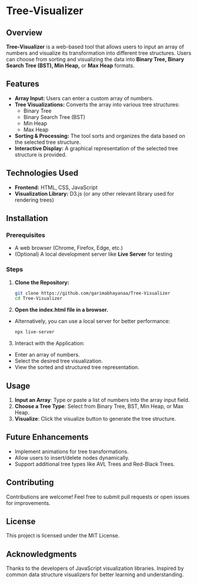 # Tree-Visualizer  

## Overview  
**Tree-Visualizer** is a web-based tool that allows users to input an array of numbers and visualize its transformation into different tree structures. Users can choose from sorting and visualizing the data into **Binary Tree, Binary Search Tree (BST), Min Heap,** or **Max Heap** formats.  

## Features  
- **Array Input:** Users can enter a custom array of numbers.  
- **Tree Visualizations:** Converts the array into various tree structures:  
  - Binary Tree  
  - Binary Search Tree (BST)  
  - Min Heap  
  - Max Heap  
- **Sorting & Processing:** The tool sorts and organizes the data based on the selected tree structure.  
- **Interactive Display:** A graphical representation of the selected tree structure is provided.  

## Technologies Used  
- **Frontend:** HTML, CSS, JavaScript  
- **Visualization Library:** D3.js (or any other relevant library used for rendering trees)  

## Installation  

### Prerequisites  
- A web browser (Chrome, Firefox, Edge, etc.)  
- (Optional) A local development server like **Live Server** for testing  

### Steps  
1. **Clone the Repository:**  
   ```bash
   git clone https://github.com/garimabhayanaa/Tree-Visualizer
   cd Tree-Visualizer
2. **Open the index.html file in a browser.**
- Alternatively, you can use a local server for better performance:
  ```bash
  npx live-server
3. Interact with the Application:
- Enter an array of numbers.
- Select the desired tree visualization.
- View the sorted and structured tree representation.

## Usage
1. **Input an Array**: Type or paste a list of numbers into the array input field.
2. **Choose a Tree Type**: Select from Binary Tree, BST, Min Heap, or Max Heap.
3. **Visualize**: Click the visualize button to generate the tree structure.

## Future Enhancements
- Implement animations for tree transformations.
- Allow users to insert/delete nodes dynamically.
- Support additional tree types like AVL Trees and Red-Black Trees.

## Contributing
Contributions are welcome! Feel free to submit pull requests or open issues for improvements.

## License
This project is licensed under the MIT License.

## Acknowledgments
Thanks to the developers of JavaScript visualization libraries.
Inspired by common data structure visualizers for better learning and understanding.
